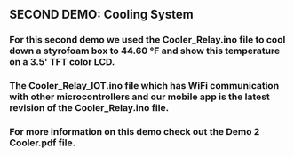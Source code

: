## SECOND DEMO: Cooling System

### For this second demo we used the Cooler_Relay.ino file to cool down a styrofoam box to 44.60 °F and show this temperature on a 3.5' TFT color LCD.
### The Cooler_Relay_IOT.ino file which has WiFi communication with other microcontrollers and our mobile app is the latest revision of the Cooler_Relay.ino file.
### For more information on this demo check out the Demo 2 Cooler.pdf file.
